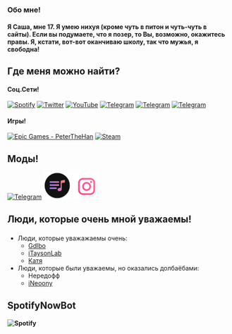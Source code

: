 ### Обо мне!
#### Я Саша, мне 17. Я умею нихуя (кроме чуть в питон и чуть-чуть в сайты). Если вы подумаете, что я позер, то Вы, возможно, окажитесь правы. Я, кстати, вот-вот оканчиваю школу, так что мужья, я свободна!

## Где меня можно найти?
#### Соц.Сети!
<p align="left">
  <a href="https://open.spotify.com/user/frzo48r5rx3wx03vi1j0viy5k"><img alt="Spotify" title="Spotify" height="32" width="32" src="https://raw.githubusercontent.com/peterthehan/peterthehan/master/assets/spotify.svg"></a>
  <a href="https://twitter.com/dina_idi_nahui"><img alt="Twitter" title="Twitter" height="32" width="32" src="https://raw.githubusercontent.com/peterthehan/peterthehan/master/assets/twitter.svg"></a>
  <a href="https://www.youtube.com/channel/UCOT2dstoaF2vYg1WfvDakwg"><img alt="YouTube" title="YouTube" height="32" width="32" src="https://raw.githubusercontent.com/peterthehan/peterthehan/master/assets/youtube.svg"></a>
  <a href=https://www.t.me/Saha_Glens><img alt='Telegram' title='Я в Телеграм!' height='32' width='32' 
src="https://www.svgrepo.com/show/303292/telegram-logo.svg"></a>
  <a href=https://www.t.me/Saha_Glens_Blog><img alt='Telegram' title='Мой блог в Телеграм!' height='32' width='32' 
src="https://www.svgrepo.com/show/303292/telegram-logo.svg"></a>
  <a href=https://t.me/dannie_SahaGlens><img alt='Telegram' title='Все ссылки!' height='32' width='32' 
src="https://www.svgrepo.com/show/303292/telegram-logo.svg"></a>
</p>

#### Игры!
<p align="left">
  <a href="#"><img alt="Epic Games - PeterTheHan" title="NavernoeDa" height="32" width="32" src="https://raw.githubusercontent.com/peterthehan/peterthehan/master/assets/epicgames.svg"></a>
  <a href="https://steamcommunity.com/id/Navernoe_Da"><img alt="Steam" title="Steam" height="32" width="32" src="https://raw.githubusercontent.com/peterthehan/peterthehan/master/assets/steam.svg"></a>
</p>

## Моды!
<p align='left'>
    <a href=https://www.t.me/Vtosters><img alt='Telegram' title='Ахуеный мод на ВК' height='72' width='72' 
src="https://upload.wikimedia.org/wikipedia/commons/b/b2/VTosters_logo.svg"></a>
  <a href=https://www.t.me/vkxci><img alt='Telegram' title='Ахуеный мод на ВК, а именно музыка' height='62' width='62' 
src="vkx.png"></a>
  <a href=https://t.me/instander><img alt='Telegram' title='Ахуеный мод на Инстаграм' height='62' width='62' 
src="instander.png"></a>
</p>

## Люди, которые очень мной уважаемы!
### 
* Люди, которые уважажаемы очень:
  * [Gdlbo](https://t.me/gdlbo)
   * [iTaysonLab](https://t.me/iTaysonLab)
   * [Катя](https://t.me/damncxred)
* Люди, которые были уважаемы, но оказались долбаёбами:
  * Нередофф
  * [iNeoony](http://t.me/iNeoony)

## SpotifyNowBot
#### ![Spotify](https://a-beryl.vercel.app//api/spotify)
